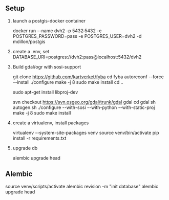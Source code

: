 
## Setup

1. launch a postgis-docker container

    docker run --name dvh2 -p 5432:5432 -e POSTGRES_PASSWORD=pass -e POSTGRES_USER=dvh2 -d mdillon/postgis

2. create a .env, set DATABASE_URI=postgres://dvh2:pass@localhost:5432/dvh2

3. Build gdal/ogr with sosi-support

    git clone https://github.com/kartverket/fyba
    cd fyba
    autoreconf --force --install
    ./configure
    make -j 8
    sudo make install
    cd ..

    sudo apt-get install libproj-dev

    svn checkout https://svn.osgeo.org/gdal/trunk/gdal gdal
    cd gdal
    sh autogen.sh
    ./configure --with-sosi --with-python --with-static-proj
    make -j 8
    sudo make install


4. create a virtualenv, install packages

    virtualenv --system-site-packages venv
    source venv/bin/activate
    pip install -r requirements.txt

5. upgrade db

    alembic upgrade head

## Alembic

source venv/scripts/activate
alembic revision -m "init database"
alembic upgrade head


